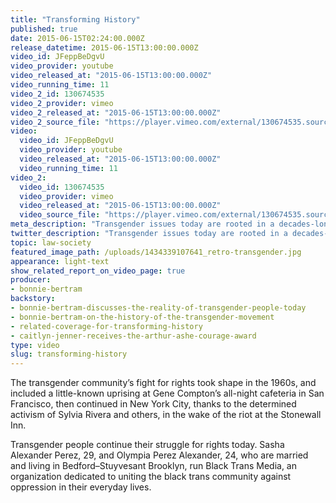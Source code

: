 ```yaml
---
title: "Transforming History"
published: true
date: 2015-06-15T02:24:00.000Z
release_datetime: 2015-06-15T13:00:00.000Z
video_id: JFeppBeDgvU
video_provider: youtube
video_released_at: "2015-06-15T13:00:00.000Z"
video_running_time: 11
video_2_id: 130674535
video_2_provider: vimeo
video_2_released_at: "2015-06-15T13:00:00.000Z"
video_2_source_file: "https://player.vimeo.com/external/130674535.source.mov?s=71bba8ee3866e44850d712e4fbf6ad32&profile_id=0&download=1"
video:
  video_id: JFeppBeDgvU
  video_provider: youtube
  video_released_at: "2015-06-15T13:00:00.000Z"
  video_running_time: 11
video_2:
  video_id: 130674535
  video_provider: vimeo
  video_released_at: "2015-06-15T13:00:00.000Z"
  video_source_file: "https://player.vimeo.com/external/130674535.source.mov?s=71bba8ee3866e44850d712e4fbf6ad32&profile_id=0&download=1"
meta_description: "Transgender issues today are rooted in a decades-long struggle for inclusion. "
twitter_description: "Transgender issues today are rooted in a decades-long struggle for inclusion. "
topic: law-society
featured_image_path: /uploads/1434339107641_retro-transgender.jpg
appearance: light-text
show_related_report_on_video_page: true
producer:
- bonnie-bertram
backstory:
- bonnie-bertram-discusses-the-reality-of-transgender-people-today
- bonnie-bertram-on-the-history-of-the-transgender-movement
- related-coverage-for-transforming-history
- caitlyn-jenner-receives-the-arthur-ashe-courage-award
type: video
slug: transforming-history
---
```


The transgender community’s fight for rights took shape in the 1960s, and included a little-known uprising at Gene Compton’s all-night cafeteria in San Francisco, then continued in New York City, thanks to the determined activism of Sylvia Rivera and others, in the wake of the riot at the Stonewall Inn.

Transgender people continue their struggle for rights today. Sasha Alexander Perez, 29, and Olympia Perez Alexander, 24, who are married and living in Bedford–Stuyvesant Brooklyn, run Black Trans Media, an organization dedicated to uniting the black trans community against oppression in their everyday lives.

